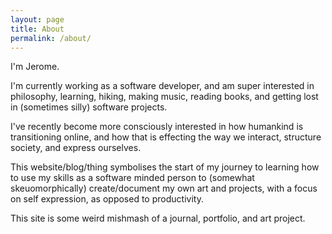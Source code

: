 ```yaml
---
layout: page
title: About
permalink: /about/
---
```


I'm Jerome.

I'm currently working as a software developer, and am super interested in philosophy, learning, hiking, making music, reading books, and getting lost in (sometimes silly) software projects.

I've recently become more consciously interested in how humankind is transitioning online, and how that is effecting the way we interact, structure society, and express ourselves. 

This website/blog/thing symbolises the start of my journey to learning how to use my skills as a software minded person to (somewhat skeuomorphically) create/document my own art and projects, with a focus on self expression, as opposed to productivity.

This site is some weird mishmash of a journal, portfolio, and art project.